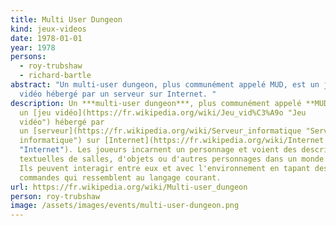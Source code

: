 ```yaml
---
title: Multi User Dungeon
kind: jeux-videos
date: 1978-01-01
year: 1978
persons:
  - roy-trubshaw
  - richard-bartle
abstract: "Un multi-user dungeon, plus communément appelé MUD, est un jeu
  vidéo hébergé par un serveur sur Internet. "
description: Un ***multi-user dungeon***, plus communément appelé **MUD**, est
  un [jeu vidéo](https://fr.wikipedia.org/wiki/Jeu_vid%C3%A9o "Jeu
  vidéo") hébergé par
  un [serveur](https://fr.wikipedia.org/wiki/Serveur_informatique "Serveur
  informatique") sur [Internet](https://fr.wikipedia.org/wiki/Internet
  "Internet"). Les joueurs incarnent un personnage et voient des descriptions
  textuelles de salles, d'objets ou d'autres personnages dans un monde virtuel.
  Ils peuvent interagir entre eux et avec l'environnement en tapant des
  commandes qui ressemblent au langage courant.
url: https://fr.wikipedia.org/wiki/Multi-user_dungeon
person: roy-trubshaw
image: /assets/images/events/multi-user-dungeon.png
---
```


